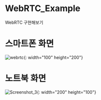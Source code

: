 # WebRTC_Example
WebRTC 구현해보기

# 스마트폰 화면
![webrtc](https://user-images.githubusercontent.com/57673241/125184323-9e40a180-e257-11eb-8de5-a4aa48b27ba2.jpg){: width="100" height="200"}

# 노트북 화면
![Screenshot_3](https://user-images.githubusercontent.com/57673241/125184335-bdd7ca00-e257-11eb-9a7d-b4ecef8f4b78.jpg){: width="200" height="100"}

